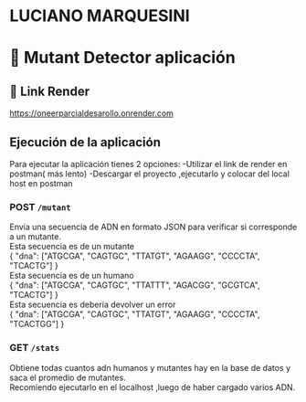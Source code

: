 # LUCIANO MARQUESINI
# 🧬 Mutant Detector aplicación

## 🔗 Link Render
https://oneerparcialdesarollo.onrender.com


## Ejecución de la aplicación
Para ejecutar la aplicación tienes 2 opciones:
-Utilizar el link de render en postman( más lento)
-Descargar el proyecto ,ejecutarlo y colocar del local host en postman


### POST `/mutant`

Envía una secuencia de ADN en formato JSON para verificar si corresponde a un mutante. <br>
Esta secuencia es de un mutante <br>
{
  "dna": ["ATGCGA", "CAGTGC", "TTATGT", "AGAAGG", "CCCCTA", "TCACTG"]
} <br>
Esta secuencia es de un humano <br>
{
  "dna": ["ATGCGA", "CAGTGC", "TTATTT", "AGACGG", "GCGTCA", "TCACTG"]
}<br>
Esta secuencia es debería devolver un error <br>
{
  "dna": ["ATGCGA", "CAGTGC", "TTATGT", "AGAAGG", "CCCCTA", "TCACTGG"]
} <br>

### GET `/stats`

Obtiene todas cuantos adn humanos y mutantes hay en la base de datos y saca el promedio de mutantes.<br>
Recomiendo ejecutarlo en el localhost ,luego de haber cargado varios ADN.






